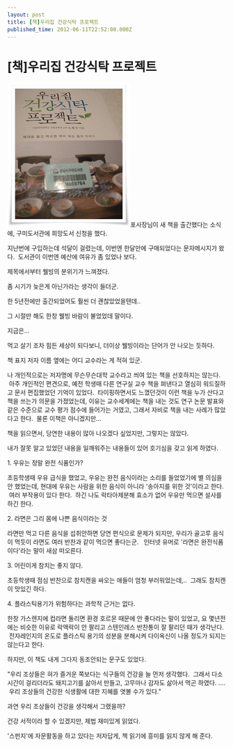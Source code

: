 ```yaml
---
layout: post
title: [책]우리집 건강식탁 프로젝트
published_time: 2012-06-11T22:52:00.000Z
---
```


# [책]우리집 건강식탁 프로젝트


![](../pds/201206/11/80/a0109780_4fd5f12ce45c2.jpg)포사장님이 새 책을 출간했다는 소식에, 구미도서관에 희망도서 신청을 했다.

지난번에 구입하는데 석달이 걸렸는데, 이번엔 한달만에 구매되었다는 문자메시지가 왔다.  도서관이 이번엔 예산에 여유가 좀 있었나 보다.

제목에서부터 웰빙의 분위기가 느껴졌다.

좀 시기가 늦은게 아닌가라는 생각이 들더군.

한 5년전에만 출간되었어도 훨씬 더 괜찮았었을텐데..

그 시절만 해도 한창 웰빙 바람이 불었었데 말이다.

지금은...

먹고 살기 조차 힘든 세상이 되다보니, 더이상 웰빙이라는 단어가 안 나오는 듯하다.

책 표지 저자 이름 옆에는 어디 교수라는 게 적혀 있군.

나 개인적으로는 저자명에 무슨무슨대학 교수라고 씌여 있는 책을 선호하지는 않는다.  아주 개인적인 편견으로, 예전 학생때 다른 연구실 교수 책을 펴낸다고 열심히 워드질하고 문서 편집했었던 기억이 있었다.  타이핑하면서도 느꼈던것이 이런 책을 누가 산다고 책을 쓰는가 의문을 가졌었는데, 이유는 교수세계에는 책을 내는 것도 연구 논문 발표와 같은 수준으로 교수 평가 점수에 들어가는 거였고, 그래서 자비로 책을 내는 사례가 많았다고 한다.  물론 이책은 아니겠지만...

책을 읽으면서, 당연한 내용이 많아 나오겠다 싶었지만, 그렇지는 않았다.

내가 잘못 알고 있었던 내용을 일깨워주는 내용들이 있어 호기심을 갖고 읽게 하였다.

1\. 우유는 정말 완전 식품인가?

초등학생때 우유 급식을 했었고, 우유는 완전 음식이라는 소리를 들었었기에 별 의심을 안 했었는데, 현대에 우유는 사람을 위한 음식이 아니라 '송아지를 위한 것'이라고 한다.  여러 부작용이 있다 한다.  하긴 나도 락타아제분해 효소가 없어 우유만 먹으면 설사를 하긴 한다.

2\. 라면은 그리 몸에 나쁜 음식이라는 것

라면만 먹고 다른 음식을 섭취안하면 당연 편식으로 문제가 되지만, 우리가 골고루 음식이 먹듯이 라면도 여러 반찬과 같이 먹으면 좋다는군.   인터넷 유머로 '라면은 완전식품이다'라는 말이 새삼 떠오른다.

3\. 어린이게 참치는 좋지 않다.

초등학생때 점심 반찬으로 참치캔을 싸오는 애들이 엄청 부러워었는데,..  그래도 참치캔이 맛있긴 하다.

4\. 플라스틱용기가 위험하다는 과학적 근거는 없다.

한창 가스렌지에 컵라면 돌리면 환경 호르몬 때문에 안 좋다라는 말이 있었고, 요 몇년전에는 비슷한 이유로 락액락이 안 팔리고 스텐인레스 반찬통이 잘 팔리던 때가 생각난다.  전자레인지의 온도로 플라스틱 용기의 성분을 분해시켜 다이옥신이 나올 정도가 되지는 않는다고 한다.

하지만, 이 책도 내게 그다지 동조안되는 문구도 있었다.

"우리 조상들은 혀가 즐거운 쪽보다는 식구들의 건강을 늘 먼저 생각했다.  그래서 다소 시간이 걸리더라도 돼지고기를 삶아서 만들고, 고무마나 감자도 삶아서 먹곤 하였다. ....  우리 조상들의 건강한 식생활에 대한 지혜를 엿볼 수가 있다."

과연 우리 조상들이 건강을 생각해서 그랬을까?

건강 서적이라 할 수 있겠지만, 제법 재미있게 읽었다.

'스펀지'에 자문활동을 하고 있다는 저자답게, 책 읽기에 흥미를 읽지 않게 해 준다.

